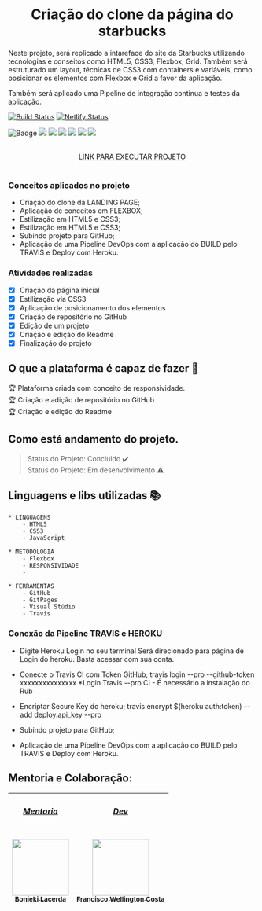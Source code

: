 <div align="center">
    <h1>Criação do clone da página do starbucks</h1>
</div>

Neste projeto, será replicado a intareface do site da Starbucks utilizando tecnologias e conseitos como HTML5, CSS3, Flexbox, Grid. Também será estruturado um layout, técnicas de CSS3 com containers e variáveis, como posicionar os elementos com Flexbox e Grid a favor da aplicação.

Também será aplicado uma Pipeline de integração continua e testes da aplicação.
<!--Markdown do travis-->
[![Build Status](https://travis-ci.com/wellington197/Projeto-Awax.svg?branch=main)](https://travis-ci.com/wellington197/Projeto-Awax)
[![Netlify Status](https://api.netlify.com/api/v1/badges/5edbd578-16d2-4345-9d6b-237420fafad8/deploy-status)](https://app.netlify.com/sites/project-awax-web/deploys)

![Badge](https://img.shields.io/static/v1?label=css3&message=linguagem&color=blue&style=for-the-badge&logo=CSS3)
<img src="https://img.shields.io/static/v1?label=HTML5&message=linguagem&color=green&style=for-the-badge&logo=HTML5"/>
<img src="https://img.shields.io/static/v1?label=JavaScript&message=linguagem&color=orange&style=for-the-badge&logo=JAVASCRIPT"/>
<img src="https://img.shields.io/static/v1?label=flexbox&message=metodologia&color=yellow&style=for-the-badge&logo=Flexbox"/>
<img src="https://img.shields.io/static/v1?label=Github&message=plataforma&color=orange&style=for-the-badge&logo=GITHUB"/>
<img src="https://img.shields.io/static/v1?label=visualstudio&message=plataforma&color=blue&style=for-the-badge&logo=VISUALSTUDIO"/>
<img src="https://img.shields.io/static/v1?label=devops&message=cultura&color=cream&style=for-the-badge&logo=DEVOPS"/>


</br>
<div align="center">
    <a href="https://project-awax-web.netlify.app/src/home.html" height="95px" width="440px">LINK PARA EXECUTAR PROJETO
    </a>
</div></br>


### Conceitos aplicados no projeto
- Criação do clone da LANDING PAGE;
- Aplicação de conceitos em FLEXBOX;
- Estilização em HTML5 e CSS3;
- Estilização em HTML5 e CSS3;
- Subindo projeto para GitHub;
- Aplicação de uma Pipeline DevOps com a aplicação do BUILD pelo TRAVIS e Deploy com Heroku.


### Atividades realizadas 

- [X] Criação da página inicial
- [X] Estilização via CSS3
- [X] Aplicação de posicionamento dos elementos
- [X] Criação de repositório no GitHub
- [X] Edição de um projeto
- [X] Criação e edição do Readme
- [X] Finalização do projeto

## O que a plataforma é capaz de fazer :checkered_flag:

:trophy: Plataforma criada com conceito de responsividade.</br>
:trophy: Criação e adição de repositório no GitHub</br>
:trophy: Criação e edição do Readme</br>


## Como está andamento do projeto.

> Status do Projeto: Concluido :heavy_check_mark:</br>
> Status do Projeto: Em desenvolvimento :warning:

## Linguagens e libs utilizadas :books:
    * LINGUAGENS
        - HTML5
        - CSS3
        - JavaScript

    * METODOLOGIA
        - Flexbox
        - RESPONSIVIDADE
        - 

    * FERRAMENTAS
        - GitHub
        - GitPages
        - Visual Stúdio
        - Travis

### Conexão da Pipeline TRAVIS e HEROKU
- Digite Heroku Login no seu terminal
Será direcionado para página de Login do heroku. Basta acessar com sua conta.

- Conecte o Travis CI com Token GitHub;
travis login --pro --github-token xxxxxxxxxxxxxxx
*Login Travis --pro CI - É necessário a instalação do Rub

- Encriptar Secure Key do heroku;
travis encrypt $(heroku auth:token) --add deploy.api_key --pro

- Subindo projeto para GitHub;
- Aplicação de uma Pipeline DevOps com a aplicação do BUILD pelo TRAVIS e Deploy com Heroku.

## Mentoria e Colaboração:

[<h5>Mentoria</h5><br><img src="https://avatars.githubusercontent.com/u/459858?v=4" width=115 > <br> <sub>Bonieki Lacerda</sub>](https://github.com/bonieky) |[<h5>Dev</h5><br><img src="https://avatars0.githubusercontent.com/u/46049384?s=400&u=5ffc9ececdad90da42baa09e1892f037e800e0db&v=4" width=115 > <br> <sub> Francisco Wellington Costa </sub>](https://github.com/wellington197) |
| :---: | :---: | 